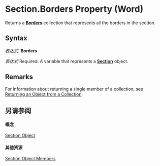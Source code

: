 
# Section.Borders Property (Word)

Returns a  **[Borders](6dd1d4cc-2dcf-22c7-a299-4721a5543ba3.md)** collection that represents all the borders in the section.


## Syntax

 _表达式_. **Borders**

 _表达式_ Required. A variable that represents a **[Section](3fe563d8-fc05-c17a-e67b-c50eea7e7f13.md)** object.


## Remarks

For information about returning a single member of a collection, see [Returning an Object from a Collection](28f76384-f495-9640-a7c8-10ada3fac727.md).


## 另请参阅


#### 概念


[Section Object](3fe563d8-fc05-c17a-e67b-c50eea7e7f13.md)
#### 其他资源


[Section Object Members](http://msdn.microsoft.com/library/bcfdb17e-6f7b-2b21-9f63-7aaca69bd727%28Office.15%29.aspx)